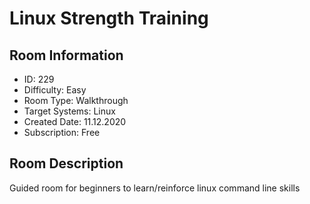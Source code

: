 ﻿# Linux Strength Training

## Room Information
- ID: 229
- Difficulty: Easy
- Room Type: Walkthrough
- Target Systems: Linux
- Created Date: 11.12.2020
- Subscription: Free

## Room Description
Guided room for beginners to learn/reinforce linux command line skills
